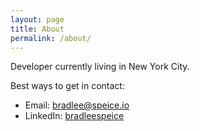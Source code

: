 ```yaml
---
layout: page
title: About
permalink: /about/
---
```


Developer currently living in New York City.

Best ways to get in contact:

- Email: [bradlee@speice.io](mailto:bradlee@speice.io)
- LinkedIn: [bradleespeice](https://www.linkedin.com/in/bradleespeice/)
